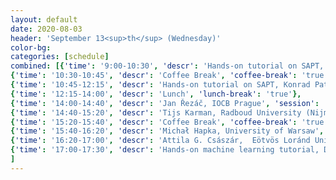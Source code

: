 ```yaml
---
layout: default
date: 2020-08-03
header: 'September 13<sup>th</sup> (Wednesday)'
color-bg: 
categories: [schedule]
combined: [{'time': '9:00-10:30', 'descr': 'Hands-on tutorial on SAPT, Konrad Patkowski, Auburn University' , 'tutorial': 'true'},
{'time': '10:30-10:45', 'descr': 'Coffee Break', 'coffee-break': 'true'},
{'time': '10:45-12:15', 'descr': 'Hands-on tutorial on SAPT, Konrad Patkowski, Auburn University', 'tutorial': 'true'},
{'time': '12:15-14:00', 'descr': 'Lunch', 'lunch-break': 'true'},
{'time': '14:00-14:40', 'descr': 'Jan Řezáč, IOCB Prague', 'session': 'Session 3: SAPT, Benchmarking, and More', 'talk': 'true'},
{'time': '14:40-15:20', 'descr': 'Tijs Karman, Radboud University (Nijmegen)', 'talk': 'true'},
{'time': '15:20-15:40', 'descr': 'Coffee Break', 'coffee-break': 'true'},
{'time': '15:40-16:20', 'descr': 'Michał Hapka, University of Warsaw', 'talk': 'true'},
{'time': '16:20-17:00', 'descr': 'Attila G. Császár,  Eötvös Loránd University', 'talk': 'true'}
{'time': '17:00-17:30', 'descr': 'Hands-on machine learning tutorial, Dahvyd Wing, University of Luxembourg', 'tutorial': 'true'}
]
---
```

